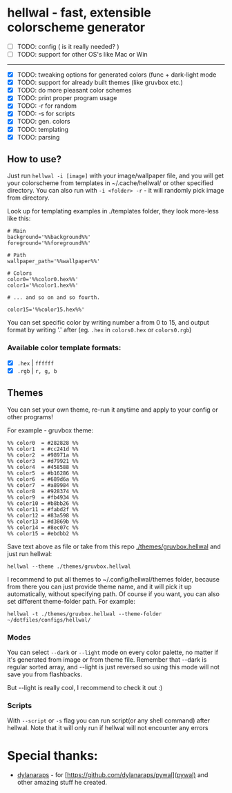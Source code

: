 # hellwal - fast, extensible colorscheme generator

- [ ] TODO: config ( is it really needed? )                               
- [ ] TODO: support for other OS's like Mac or Win                        
--------------------------------------------------------------------------
- [x] TODO: tweaking options for generated colors (func + dark-light mode 
- [x] TODO: support for already built themes (like gruvbox etc.)          
- [x] TODO: do more pleasant color schemes                                
- [x] TODO: print proper program usage                                    
- [x] TODO: -r for random                                                 
- [x] TODO: -s for scripts                                                
- [x] TODO: gen. colors                                                   
- [x] TODO: templating                                                    
- [x] TODO: parsing                                                       

## How to use?

Just run ``hellwal -i [image]`` with your image/wallpaper file, and you will get your colorscheme from templates in ~/.cache/hellwal/ or other specified directory.
You can also run with ``-i <folder> -r`` - it will randomly pick image from directory.

Look up for templating examples in ./templates folder, they look more-less like this:
```
# Main
background='%%background%%'
foreground='%%foreground%%'

# Path
wallpaper_path='%%wallpaper%%'

# Colors
color0='%%color0.hex%%'
color1='%%color1.hex%%'

# ... and so on and so fourth.

color15='%%color15.hex%%'
```

You can set specific color by writing number a from 0 to 15, and output format by writing '.' after (eg. `.hex` in `colors0.hex` or `colors0.rgb`)

### Available color template formats:
- [x] ``.hex`` | ``ffffff``
- [x] ``.rgb`` | ``r, g, b``

## Themes
You can set your own theme, re-run it anytime and apply to your config or other programs!

For example - gruvbox theme:

```
%% color0  = #282828 %%
%% color1  = #cc241d %%
%% color2  = #98971a %%
%% color3  = #d79921 %%
%% color4  = #458588 %%
%% color5  = #b16286 %%
%% color6  = #689d6a %%
%% color7  = #a89984 %%
%% color8  = #928374 %%
%% color9  = #fb4934 %%
%% color10 = #b8bb26 %%
%% color11 = #fabd2f %%
%% color12 = #83a598 %%
%% color13 = #d3869b %%
%% color14 = #8ec07c %%
%% color15 = #ebdbb2 %%
```

Save text above as file or take from this repo [./themes/gruvbox.hellwal](gruvbox) and just run hellwal:

``
hellwal --theme ./themes/gruvbox.hellwal
``

I recommend to put all themes to ~/.config/hellwal/themes folder, because from there you can just provide theme name, and it will pick it up automatically, without specifying path. Of course if you want, you can also set different theme-folder path. For example:

``
hellwal -t ./themes/gruvbox.hellwal --theme-folder ~/dotfiles/configs/hellwal/
``

### Modes

You can select ``--dark`` or ``--light`` mode on every color palette, no matter if it's generated from image or from theme file. Remember that --dark is regular sorted array, and --light is just reversed so using this mode will not save you from flashbacks.

But --light is really cool, I recommend to check it out :)

### Scripts

With ``--script`` or ``-s`` flag you can run script(or any shell command) after hellwal. Note that it will only run if hellwal will not encounter any errors

# Special thanks:
- [dylanaraps](https://github.com/dylanaraps) - for [https://github.com/dylanaraps/pywal](pywal) and other amazing stuff he created.
